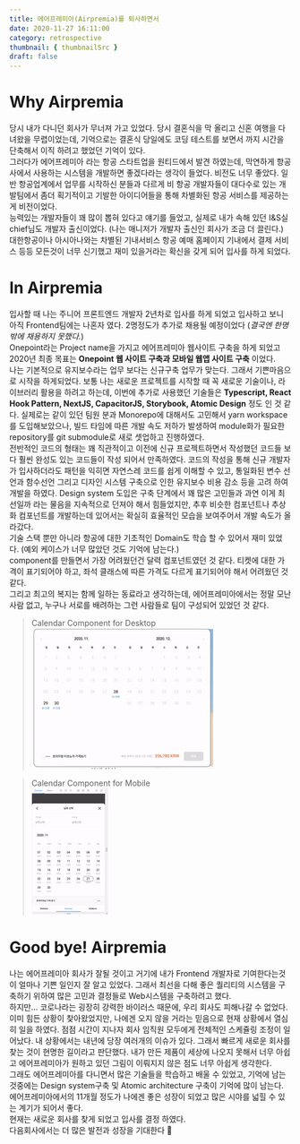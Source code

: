```yaml
---
title: 에어프레미아(Airpremia)를 퇴사하면서
date: 2020-11-27 16:11:00
category: retrospective
thumbnail: { thumbnailSrc }
draft: false
---
```


# Why Airpremia

당시 내가 다니던 회사가 무너져 가고 있었다. 당시 결혼식을 막 올리고 신혼 여행을 다녀왔을 무렵이었는데, 기억으로는 결혼식 당일에도 코딩 테스트를 보면서 까지 시간을 단축해서 이직 하려고 했었던 기억이 있다.  
그러다가 에어프레미아 라는 항공 스타트업을 원티드에서 발견 하였는데, 막연하게 항공사에서 사용하는 시스템을 개발하면 좋겠다라는 생각이 들었다.
비전도 너무 좋았다. 일반 항공업계에서 업무를 시작하신 분들과 다르게 비 항공 개발자들이 대다수로 있는 개발팀에서 좀더 획기적이고 기발한 아이디어들을 통해 차별화된 항공 서비스를 제공하는게 비전이었다.  
능력있는 개발자들이 꽤 많이 뽑혀 있다고 얘기를 들었고, 실제로 내가 속해 있던 I&S실 chief님도 개발자 출신이었다. (나는 매니저가 개발자 출신인 회사가 조금 더 끌린다.)  
대한항공이나 아시아나와는 차별된 기내서비스 항공 예매 홈페이지 기내에서 결제 서비스 등등 모든것이 너무 신기했고 재미 있을거라는 확신을 갖게 되어 입사를 하게 되었다.

# In Airpremia

입사할 때 나는 주니어 프론트엔드 개발자 2년차로 입사를 하게 되었고 입사하고 보니 아직 Frontend팀에는 나혼자 였다. 2명정도가 추가로 채용될 예정이었다 (_결국엔 한명밖에 채용하지 못했다._)  
Onepoint라는 Project name을 가지고 에어프레미아 웹사이트 구축을 하게 되었고 2020년 최종 목표는 **Onepoint 웹 사이트 구축과 모바일 웹앱 사이트 구축** 이었다.  
나는 기본적으로 유지보수라는 업무 보다는 신규구축 업무가 맞는다. 그래서 기쁜마음으로 시작을 하게되었다.
보통 나는 새로운 프로젝트를 시작할 때 꼭 새로운 기술이나, 라이브러리 활용을 하려고 하는데, 이번에 추가로 사용했던 기술들은 **Typescript, React Hook Pattern, NextJS, CapacitorJS, Storybook, Atomic Design** 정도 인 것 같다.
실제로는 같이 있던 팀원 분과 Monorepo에 대해서도 고민해서 yarn workspace를 도입해보았으나, 빌드 타임에 따른 개발 속도 저하가 발생하여 module화가 필요한 repository를 git submodule로 새로 셋업하고 진행하였다.  
전반적인 코드의 형태는 꽤 직관적이고 이전에 신규 프로젝트하면서 작성했던 코드들 보다 훨씬 완성도 있는 코드들이 작성 되어서 만족하였다.
코드의 작성을 통해 신규 개발자가 입사하더라도 패턴을 익히면 자연스레 코드를 쉽게 이해할 수 있고, 통일화된 변수 선언과 함수선언 그리고 디자인 시스템 구축으로 인한 유지보수 비용 감소 등을 고려 하여 개발을 하였다.
Design system 도입은 구축 단계에서 꽤 많은 고민들과 과연 이게 최선일까 라는 물음을 지속적으로 던져야 해서 힘들었지만, 추후 비슷한 컴포넌트나 추상화 컴포넌트를 개발하는데 있어서는 확실히 효율적인 모습을 보여주어서 개발 속도가 올라갔다.  
기술 스택 뿐만 아니라 항공에 대한 기초적인 Domain도 학습 할 수 있어서 재미 있었다. (예외 케이스가 너무 많았던 것도 기억에 남는다.)  
component를 만들면서 가장 어려웠던건 달력 컴포넌트였던 것 같다. 티켓에 대한 가격이 표기되어야 하고, 좌석 클래스에 따른 가격도 다르게 표기되어야 해서 어려웠던 것 같다.  
그리고 최고의 복지는 함께 일하는 동료라고 생각하는데, 에어프레미아에서는 정말 모난 사람 없고, 누구나 서로를 배려하는 그런 사람들로 팀이 구성되어 있었던 것 같다.

> Calendar Component for Desktop  
> ![Calendar desktop](./gif/desktop_calendar.gif)

> Calendar Component for Mobile  
> ![Calendar mobile](./gif/mobile_calendar.gif)

<!-- gif 삽입 -->

# Good bye! Airpremia

나는 에어프레미아 회사가 잘될 것이고 거기에 내가 Frontend 개발자로 기여한다는것이 얼마나 기쁜 일인지 잘 알고 있었다. 그래서 최선을 다해 좋은 퀄리티의 시스템을 구축하기 위하여 많은 고민과 결정들로 Web시스템을 구축하려고 했다.  
하지만... 코로나라는 굉장히 강력한 바이러스 때문에, 우리 회사도 피해나갈 수 없었다. 이미 힘든 상황이 찾아왔었지만, 나에겐 오지 않을 거라는 믿음으로 현재 상황에서 열심히 일을 하였다. 점점 시간이 지나자 회사 임직원 모두에게 전체적인 스케쥴링 조정이 일어났다.
내 상황에서는 내년에 당장 여러개의 이슈가 있다. 그래서 빠르게 새로운 회사를 찾는 것이 현명한 길이라고 판단했다.
내가 만든 제품이 세상에 나오지 못해서 너무 아쉽고 에어프레미아가 원하고 있던 그림이 이뤄지지 않은 점도 너무 아쉽게 생각한다.  
그래도 에어프레미아를 다니면서 많은 기술들을 학습하고 배울 수 있었고, 기억에 남는 것중에는 Design system구축 및 Atomic architecture 구축이 기억에 많이 남는다.  
에어프레미아에서의 11개월 정도가 나에겐 좋은 성장이 되었고 많은 시야를 넓힐 수 있는 계기가 되어서 좋다.  
현재는 새로운 회사를 찾게 되었고 입사를 결정 하였다.  
다음회사에서는 더 많은 발전과 성장을 기대한다 🥸
